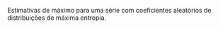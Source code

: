 Estimativas de máximo para uma série com coeficientes aleatórios de distribuições de máxima entropia.
